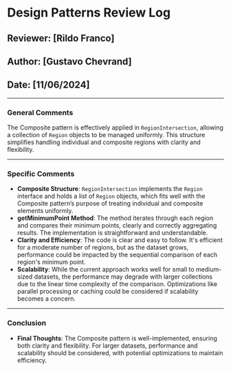 # Design Patterns Review Log

## Reviewer: [Rildo Franco]
## Author: [Gustavo Chevrand]
## Date: [11/06/2024]

---

### General Comments
The Composite pattern is effectively applied in `RegionIntersection`, allowing a collection of `Region` objects to be managed uniformly. This structure simplifies handling individual and composite regions with clarity and flexibility.

---

### Specific Comments
- **Composite Structure**: `RegionIntersection` implements the `Region` interface and holds a list of `Region` objects, which fits well with the Composite pattern’s purpose of treating individual and composite elements uniformly.
- **getMinimumPoint Method**: The method iterates through each region and compares their minimum points, clearly and correctly aggregating results. The implementation is straightforward and understandable.
- **Clarity and Efficiency**: The code is clear and easy to follow. It's efficient for a moderate number of regions, but as the dataset grows, performance could be impacted by the sequential comparison of each region's minimum point.
- **Scalability**: While the current approach works well for small to medium-sized datasets, the performance may degrade with larger collections due to the linear time complexity of the comparison. Optimizations like parallel processing or caching could be considered if scalability becomes a concern.

---

### Conclusion
- **Final Thoughts**: The Composite pattern is well-implemented, ensuring both clarity and flexibility. For larger datasets, performance and scalability should be considered, with potential optimizations to maintain efficiency.

